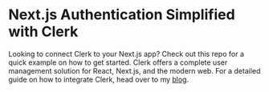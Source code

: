 # Next.js Authentication Simplified with Clerk

Looking to connect Clerk to your Next.js app? Check out this repo for a quick example on how to get started. Clerk offers a complete user management solution for React, Next.js, and the modern web. For a detailed guide on how to integrate Clerk, head over to my [blog](https://www.sameerjadav.me/blog/nextjs-clerk).
